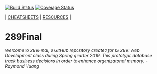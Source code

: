 [![Build Status](https://travis-ci.com/goudstad/om.svg?branch=master)](https://travis-ci.com/goudstad/om) [![Coverage Status](https://coveralls.io/repos/github/goudstad/om/badge.svg?branch=master)](https://coveralls.io/github/goudstad/om?branch=master)

\| [CHEATSHEETS](cheatsheet.md) \| [RESOURCES](resources.md) \|
# 289Final
*Welcome to 289Final, a GitHub repository created for IS 289: Web Development class during Spring quarter 2019. This prototype database track business decisions in order to enhance organizatonal memory.  -Raymond Huang*

